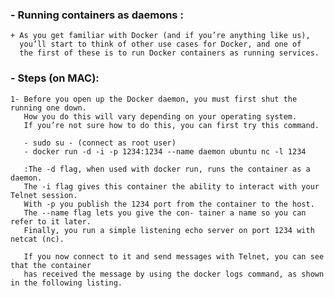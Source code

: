 ### - Running containers as daemons :

    + As you get familiar with Docker (and if you’re anything like us),
      you’ll start to think of other use cases for Docker, and one of
      the first of these is to run Docker containers as running services.

### - Steps (on MAC):
    1- Before you open up the Docker daemon, you must first shut the running one down.
       How you do this will vary depending on your operating system.
       If you’re not sure how to do this, you can first try this command.

       - sudo su - (connect as root user)
       - docker run -d -i -p 1234:1234 --name daemon ubuntu nc -l 1234

       :The -d flag, when used with docker run, runs the container as a daemon.
       The -i flag gives this container the ability to interact with your Telnet session.
       With -p you publish the 1234 port from the container to the host.
       The --name flag lets you give the con- tainer a name so you can refer to it later.
       Finally, you run a simple listening echo server on port 1234 with netcat (nc).

       If you now connect to it and send messages with Telnet, you can see that the container
       has received the message by using the docker logs command, as shown in the following listing.

